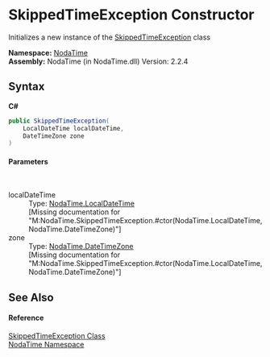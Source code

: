 # SkippedTimeException Constructor 
 

Initializes a new instance of the <a href="T_NodaTime_SkippedTimeException">SkippedTimeException</a> class

**Namespace:**&nbsp;<a href="N_NodaTime">NodaTime</a><br />**Assembly:**&nbsp;NodaTime (in NodaTime.dll) Version: 2.2.4

## Syntax

**C#**<br />
``` C#
public SkippedTimeException(
	LocalDateTime localDateTime,
	DateTimeZone zone
)
```


#### Parameters
&nbsp;<dl><dt>localDateTime</dt><dd>Type: <a href="T_NodaTime_LocalDateTime">NodaTime.LocalDateTime</a><br />\[Missing <param name="localDateTime"/> documentation for "M:NodaTime.SkippedTimeException.#ctor(NodaTime.LocalDateTime,NodaTime.DateTimeZone)"\]</dd><dt>zone</dt><dd>Type: <a href="T_NodaTime_DateTimeZone">NodaTime.DateTimeZone</a><br />\[Missing <param name="zone"/> documentation for "M:NodaTime.SkippedTimeException.#ctor(NodaTime.LocalDateTime,NodaTime.DateTimeZone)"\]</dd></dl>

## See Also


#### Reference
<a href="T_NodaTime_SkippedTimeException">SkippedTimeException Class</a><br /><a href="N_NodaTime">NodaTime Namespace</a><br />